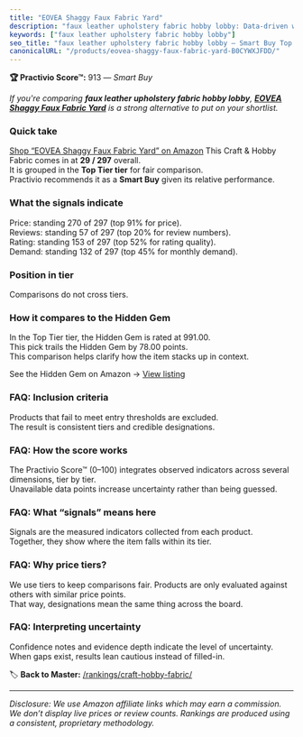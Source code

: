 ```yaml
---
title: "EOVEA Shaggy Faux Fabric Yard"
description: "faux leather upholstery fabric hobby lobby: Data-driven within Top Tier ranking using the Practivio Score™. Positioned by quality, value, demand, findability,…"
keywords: ["faux leather upholstery fabric hobby lobby"]
seo_title: "faux leather upholstery fabric hobby lobby — Smart Buy Top Tier (2025)"
canonicalURL: "/products/eovea-shaggy-faux-fabric-yard-B0CYWXJFDD/"
---
```


**🏆 Practivio Score™:** 913 — _Smart Buy_


*If you're comparing **faux leather upholstery fabric hobby lobby**, **[EOVEA Shaggy Faux Fabric Yard](https://www.amazon.com/dp/B0CYWXJFDD?tag=practivio-20)** is a strong alternative to put on your shortlist.*
### Quick take
[Shop “EOVEA Shaggy Faux Fabric Yard” on Amazon](https://www.amazon.com/dp/B0CYWXJFDD?tag=practivio-20)
This Craft & Hobby Fabric comes in at **29 / 297** overall.  
It is grouped in the **Top Tier tier** for fair comparison.  
Practivio recommends it as a **Smart Buy** given its relative performance.

### What the signals indicate
Price: standing 270 of 297 (top 91% for price).  
Reviews: standing 57 of 297 (top 20% for review numbers).  
Rating: standing 153 of 297 (top 52% for rating quality).  
Demand: standing 132 of 297 (top 45% for monthly demand).

### Position in tier
Comparisons do not cross tiers.

### How it compares to the Hidden Gem
In the Top Tier tier, the Hidden Gem is rated at 991.00.  
This pick trails the Hidden Gem by 78.00 points.  
This comparison helps clarify how the item stacks up in context.  

See the Hidden Gem on Amazon → [View listing](https://www.amazon.com/dp/B01LBVYQ6U?tag=practivio-20)

### FAQ: Inclusion criteria
Products that fail to meet entry thresholds are excluded.  
The result is consistent tiers and credible designations.

### FAQ: How the score works
The Practivio Score™ (0–100) integrates observed indicators across several dimensions, tier by tier.  
Unavailable data points increase uncertainty rather than being guessed.

### FAQ: What “signals” means here
Signals are the measured indicators collected from each product.  
Together, they show where the item falls within its tier.

### FAQ: Why price tiers?
We use tiers to keep comparisons fair. Products are only evaluated against others with similar price points.  
That way, designations mean the same thing across the board.

### FAQ: Interpreting uncertainty
Confidence notes and evidence depth indicate the level of uncertainty.  
When gaps exist, results lean cautious instead of filled-in.


🏷️ **Back to Master:** [/rankings/craft-hobby-fabric/](/rankings/craft-hobby-fabric/)

---
_Disclosure: We use Amazon affiliate links which may earn a commission. We don’t display live prices or review counts. Rankings are produced using a consistent, proprietary methodology._
